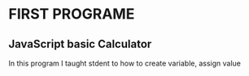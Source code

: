 # FIRST PROGRAME
## JavaScript basic Calculator

In this  program I taught stdent to how to create variable, assign value 

